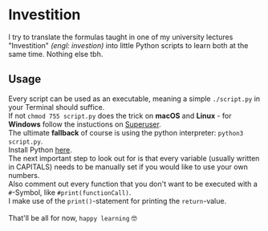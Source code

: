 # Investition

I try to translate the formulas taught in one of my university lectures "Investition" *(engl: investion)* into little Python scripts to learn both at the same time. Nothing else tbh.

## Usage

Every script can be used as an executable, meaning a simple ```./script.py``` in your Terminal should suffice.<br>
If not ```chmod 755 script.py``` does the trick on **macOS** and **Linux** - for **Windows** follow the instuctions on [Superuser](https://superuser.com/questions/106181/equivalent-of-chmod-to-change-file-permissions-in-windows).<br>
The ultimate **fallback** of course is using the python interpreter: ```python3 script.py```.<br>
Install Python [here](https://python.org).<br>
The next important step to look out for is that every variable (usually written in CAPITALS) needs to be manually set if you would like to use your own numbers.<br>
Also comment out every function that you don't want to be executed with a ```#```-Symbol, like ```#print(functionCall)```.<br>
I make use of the ```print()```-statement for printing the ```return```-value.<br><br>
That'll be all for now, ```happy learning``` 🤓